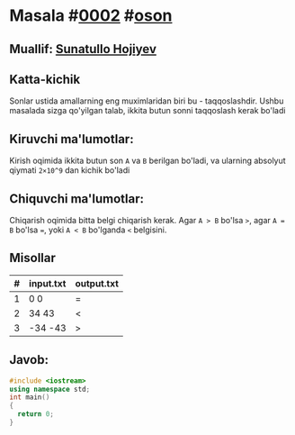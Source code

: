 <h1>Masala #<a href="https://robocontest.uz/tasks/0002">0002</a> #<a href="https://robocontest.uz/tasks?category=1">oson</a></h1>
<h2> Muallif: <a href="https://robocontest.uz/profile/sunnat">Sunatullo Hojiyev</a></h2>
<h2>Katta-kichik</h2>
<p>
	Sonlar ustida amallarning eng muximlaridan biri bu - taqqoslashdir. Ushbu masalada sizga qo'yilgan talab, ikkita butun sonni taqqoslash kerak bo'ladi
</p>
<h2>Kiruvchi ma'lumotlar:</h2>
<p>
	Kirish oqimida ikkita butun son <code>A</code> va <code>B</code> berilgan bo'ladi, va ularning absolyut qiymati <code>2×10^9</code> dan kichik bo'ladi
</p>
<h2>Chiquvchi ma'lumotlar:</h2>
<p>
	Chiqarish oqimida bitta belgi chiqarish kerak. Agar <code>A &gt; B</code> bo'lsa <code>&gt;</code>, agar <code>A = B</code> bo'lsa <code>=</code>, yoki <code>A &lt; B</code> bo'lganda <code>&lt;</code> belgisini.	
</p>
<h2>Misollar</h2>
<table>
  <thead>
  	<tr>
		<th>#</th>
	    <th>input.txt</th>
	    <th>output.txt</th>
  	</tr>
  </thead>
  <tbody>
  	<tr>
		<td>1</td>
	    <td>0 0</td>
	    <td>=</td>
	</tr>
	  <tr>
	    <td>2</td>
	    <td>34 43</td>
	    <td><</td>
	</tr>
	<tr>
	    <td>3</td>
	    <td>-34 -43</td>
	    <td>></td>
	</tr>
  </tbody>
</table>
<h2>Javob:</h2

######
```cpp
#include <iostream>
using namespace std;
int main()
{
  return 0;
}
```
